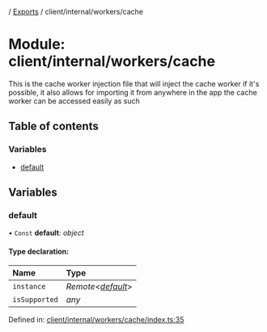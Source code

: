 [](../README.md) / [Exports](../modules.md) / client/internal/workers/cache

# Module: client/internal/workers/cache

This is the cache worker injection file that will inject the cache worker
if it's possible, it also allows for importing it from anywhere in the app
the cache worker can be accessed easily as such

## Table of contents

### Variables

- [default](client_internal_workers_cache.md#default)

## Variables

### default

• `Const` **default**: *object*

#### Type declaration:

Name | Type |
:------ | :------ |
`instance` | *Remote*<[*default*](../classes/client_internal_workers_cache_cache_worker.default.md)\> |
`isSupported` | *any* |

Defined in: [client/internal/workers/cache/index.ts:35](https://github.com/onzag/itemize/blob/11a98dec/client/internal/workers/cache/index.ts#L35)

